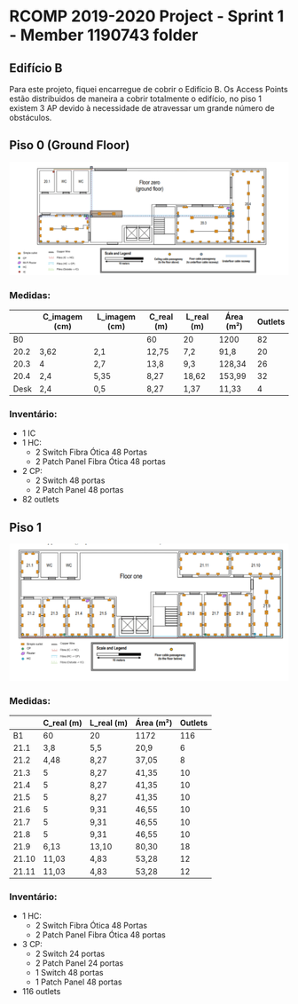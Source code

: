 RCOMP 2019-2020 Project - Sprint 1 - Member 1190743 folder
===========================================

## Edifício B

Para este projeto, fiquei encarregue de cobrir o Edifício B.
Os Access Points estão distribuidos de maneira a cobrir totalmente o edifício,
no piso 1 existem 3 AP devido à necessidade de atravessar um grande número de
obstáculos. 

## Piso 0 (Ground Floor)

![Piso_0](GroundZero.png)

### Medidas:

|         | C_imagem (cm) | L_imagem (cm) | C_real (m) | L_real (m) | Área (m²) | Outlets |
|---------|---------|---------|--------|--------|--------|---------|
| B0      |         |         | 60     | 20     | 1200   | 82      |
| 20.2    | 3,62    | 2,1     | 12,75  | 7,2    | 91,8   | 20      |
| 20.3    | 4       | 2,7     | 13,8   | 9,3    | 128,34 | 26      |
| 20.4    | 2,4     | 5,35    | 8,27   | 18,62  | 153,99 | 32      |
| Desk    | 2,4     | 0,5     | 8,27   | 1,37   | 11,33  | 4       |

### Inventário:
* 1 IC
* 1 HC:
    * 2 Switch Fibra Ótica 48 Portas
    * 2 Patch Panel Fibra Ótica 48 portas
* 2 CP:
    * 2 Switch 48 portas
    * 2 Patch Panel 48 portas
* 82 outlets

## Piso 1

![Piso_1](GroundOne.png)

### Medidas:

|         | C_real (m) | L_real (m) | Área (m²) | Outlets |
|---------|--------|--------|--------|---------|
| B1      | 60     | 20     | 1172   | 116     |
| 21.1    | 3,8    | 5,5    | 20,9   | 6       |
| 21.2    | 4,48   | 8,27   | 37,05  | 8       |
| 21.3    | 5      | 8,27   | 41,35  | 10      |
| 21.4    | 5      | 8,27   | 41,35  | 10      |
| 21.5    | 5      | 8,27   | 41,35  | 10      |
| 21.6    | 5      | 9,31   | 46,55  | 10      |
| 21.7    | 5      | 9,31   | 46,55  | 10      |
| 21.8    | 5      | 9,31   | 46,55  | 10      |
| 21.9    | 6,13   | 13,10  | 80,30  | 18      |
| 21.10   | 11,03  | 4,83   | 53,28  | 12      |
| 21.11   | 11,03  | 4,83   | 53,28  | 12      |

### Inventário:
* 1 HC:
    * 2 Switch Fibra Ótica 48 Portas
    * 2 Patch Panel Fibra Ótica 48 portas
* 3 CP:
    * 2 Switch 24 portas
    * 2 Patch Panel 24 portas
    * 1 Switch 48 portas
    * 1 Patch Panel 48 portas
* 116 outlets

